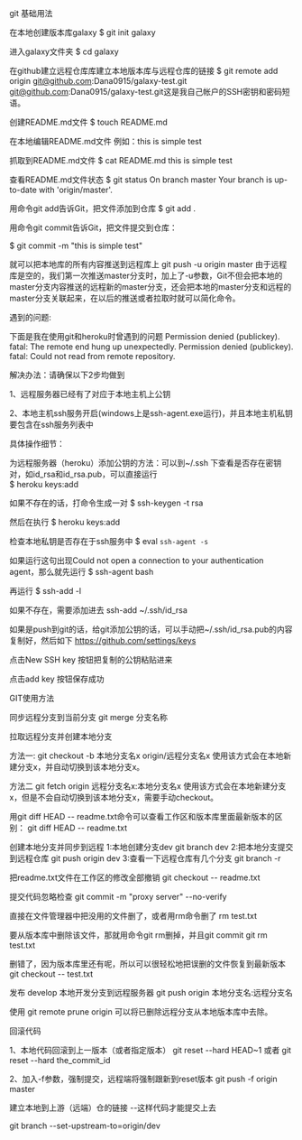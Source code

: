 git 基础用法

在本地创建版本库galaxy
$ git init galaxy

进入galaxy文件夹
$ cd galaxy

在github建立远程仓库库建立本地版本库与远程仓库的链接
$ git remote add origin git@github.com:Dana0915/galaxy-test.git
git@github.com:Dana0915/galaxy-test.git这是我自己帐户的SSH密钥和密码短语。

创建README.md文件
$ touch README.md

在本地编辑README.md文件
例如：this is simple test

抓取到README.md文件
$ cat README.md
this is simple test

查看README.md文件状态
$ git status
On branch master
Your branch is up-to-date with 'origin/master'.

用命令git add告诉Git，把文件添加到仓库
$ git add .

用命令git commit告诉Git，把文件提交到仓库：

$ git commit -m "this is simple test"

就可以把本地库的所有内容推送到远程库上
git push -u origin master
由于远程库是空的，我们第一次推送master分支时，加上了-u参数，Git不但会把本地的master分支内容推送的远程新的master分支，还会把本地的master分支和远程的master分支关联起来，在以后的推送或者拉取时就可以简化命令。

遇到的问题:

下面是我在使用git和heroku时曾遇到的问题
Permission denied (publickey).
fatal: The remote end hung up unexpectedly.
Permission denied (publickey).
fatal: Could not read from remote repository.

解决办法：请确保以下2步均做到

1、远程服务器已经有了对应于本地主机上公钥

2、本地主机ssh服务开启(windows上是ssh-agent.exe运行)，并且本地主机私钥要包含在ssh服务列表中

具体操作细节：

为远程服务器（heroku）添加公钥的方法：可以到~/.ssh 下查看是否存在密钥对，如id_rsa和id_rsa.pub，可以直接运行  
$ heroku keys:add  

如果不存在的话，打命令生成一对
$ ssh-keygen -t rsa 

然后在执行
$ heroku keys:add

检查本地私钥是否存在于ssh服务中
$ eval `ssh-agent -s`  

如果运行这句出现Could not open a connection to your authentication agent，那么就先运行
$ ssh-agent bash  

再运行
$ ssh-add -l  

如果不存在，需要添加进去
ssh-add ~/.ssh/id_rsa 

如果是push到git的话，给git添加公钥的话，可以手动把~/.ssh/id_rsa.pub的内容复制好，然后如下
https://github.com/settings/keys

点击New SSH key 按钮把复制的公钥粘贴进来

点击add key 按钮保存成功

GIT使用方法

同步远程分支到当前分支
git merge 分支名称

拉取远程分支并创建本地分支 

方法一:
git checkout -b 本地分支名x origin/远程分支名x
使用该方式会在本地新建分支x，并自动切换到该本地分支x。

方法二
git fetch origin 远程分支名x:本地分支名x
使用该方式会在本地新建分支x，但是不会自动切换到该本地分支x，需要手动checkout。

用git diff HEAD -- readme.txt命令可以查看工作区和版本库里面最新版本的区别：
git diff HEAD -- readme.txt 

创建本地分支并同步到远程
1:本地创建分支dev
  git branch dev
2:把本地分支提交到远程仓库
  git push origin dev
3:查看一下远程仓库有几个分支
  git branch -r

把readme.txt文件在工作区的修改全部撤销
git checkout -- readme.txt

提交代码忽略检查
git commit -m "proxy server" --no-verify

直接在文件管理器中把没用的文件删了，或者用rm命令删了
rm test.txt

要从版本库中删除该文件，那就用命令git rm删掉，并且git commit
git rm test.txt

删错了，因为版本库里还有呢，所以可以很轻松地把误删的文件恢复到最新版本
git checkout -- test.txt

发布 develop 本地开发分支到远程服务器
git push origin 本地分支名:远程分支名

使用 git remote prune origin 可以将已删除远程分支从本地版本库中去除。

回滚代码

1、本地代码回滚到上一版本（或者指定版本）
git reset --hard HEAD~1 
或者
git reset --hard the_commit_id

2、加入-f参数，强制提交，远程端将强制跟新到reset版本
git push -f origin master 

建立本地到上游（远端）仓的链接 --这样代码才能提交上去

git branch --set-upstream-to=origin/dev 
